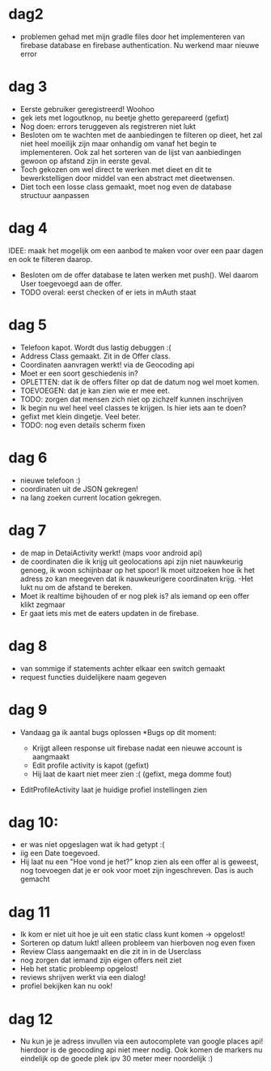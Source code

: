 

# dag2
- problemen gehad met mijn gradle files door het implementeren van firebase database en firebase authentication. Nu werkend maar nieuwe error

# dag 3
- Eerste gebruiker geregistreerd! Woohoo
- gek iets met logoutknop, nu beetje ghetto gerepareerd (gefixt)
- Nog doen: errors teruggeven als registreren niet lukt
- Besloten om te wachten met de aanbiedingen te filteren op dieet, het zal niet heel moeilijk zijn maar onhandig om vanaf het begin te implementeren. Ook zal het sorteren van de lijst van aanbiedingen gewoon op afstand zijn in eerste geval.
- Toch gekozen om wel direct te werken met dieet en dit te bewerkstelligen door middel van een abstract met dieetwensen.
- Diet toch een losse class gemaakt, moet nog even de database structuur aanpassen

# dag 4
IDEE: maak het mogelijk om een aanbod te maken voor over een paar dagen en ook te filteren daarop.
- Besloten om de offer database te laten werken met push(). Wel daarom User toegevoegd aan de offer.
- TODO overal: eerst checken of er iets in mAuth staat

# dag 5
- Telefoon kapot. Wordt dus lastig debuggen :(
- Address Class gemaakt. Zit in de Offer class.
- Coordinaten aanvragen werkt! via de Geocoding api
- Moet er een soort geschiedenis in?
- OPLETTEN: dat ik de offers filter op dat de datum nog wel moet komen.
- TOEVOEGEN: dat je kan zien wie er mee eet.
- TODO: zorgen dat mensen zich niet op zichzelf kunnen inschrijven
- Ik begin nu wel heel veel classes te krijgen. Is hier iets aan te doen?
- gefixt met klein dingetje. Veel beter.
- TODO: nog even details scherm fixen

# dag 6
- nieuwe telefoon :)
- coordinaten uit de JSON gekregen! 
- na lang zoeken current location gekregen.

# dag 7
- de map in DetaiActivity werkt! (maps voor android api)
- de coordinaten die ik krijg uit geolocations api zijn niet nauwkeurig genoeg, ik woon schijnbaar op het spoor! Ik moet uitzoeken hoe ik het adress zo kan meegeven dat ik nauwkeurigere coordinaten krijg.
-Het lukt nu om de afstand te bereken.
- Moet ik realtime bijhouden of er nog plek is? als iemand op een offer klikt zegmaar
- Er gaat iets mis met de eaters updaten in de firebase.

# dag 8
- van sommige if statements achter elkaar een switch gemaakt
- request functies duidelijkere naam gegeven

# dag 9
- Vandaag ga ik aantal bugs oplossen
*Bugs op dit moment:
  * Krijgt alleen response uit firebase nadat een nieuwe account is aangmaakt 
  * Edit profile activity is kapot (gefixt)
  * Hij laat de kaart niet meer zien :( (gefixt, mega domme fout)
  
- EditProfileActivity laat je huidige profiel instellingen zien


# dag 10:

- er was niet opgeslagen wat ik had getypt :(
- iig een Date toegevoed.
- Hij laat nu een "Hoe vond je het?" knop zien als een offer al is geweest, nog toevoegen dat je er ook voor moet zijn ingeschreven. Das is auch gemacht

# dag 11
- Ik kom er niet uit hoe je uit een static class kunt komen -> opgelost!
- Sorteren op datum lukt! alleen probleem van hierboven nog even fixen
- Review Class aangemaakt en die zit in in de Userclass
- nog zorgen dat iemand zijn eigen offers neit ziet
- Heb het static probleemp opgelost!
- reviews shrijven werkt via een dialog!
- profiel bekijken kan nu ook!

# dag 12
- Nu kun je je adress invullen via een autocomplete van google places api! hierdoor is de geocoding api niet meer nodig. Ook komen de markers nu eindelijk op de goede plek ipv 30 meter meer noordelijk :)
